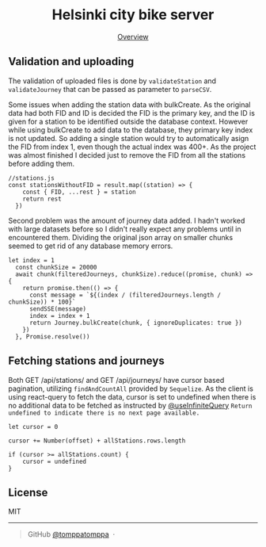<h1 align="center">
  <br>
  Helsinki city bike server
  <br>
</h1>

<p align="center">
  <a href="#InfiniteScroll">Overview</a>
</p>

## Validation and uploading

The validation of uploaded files is done by `validateStation` and `validateJourney` that can be passed as parameter to `parseCSV`. <p>

Some issues when adding the station data with bulkCreate. As the original data had both FID and ID is decided the FID is the primary key, and the ID is given for a station to be identified outside the database context. However while using bulkCreate to add data to the database, they primary key index is not updated. So adding a single station would try to automatically asign the FID from index 1, even though the actual index was 400+. As the project was almost finished I decided just to remove the FID from all the stations before adding them.

```
//stations.js
const stationsWithoutFID = result.map((station) => {
    const { FID, ...rest } = station
    return rest
  })
```

<p>
Second problem was the amount of journey data added. I hadn't worked with large datasets before so I didn't really expect any problems until in encountered them.
Dividing the original json array on smaller chunks seemed to get rid of any database memory errors.

```
let index = 1
  const chunkSize = 20000
  await chunk(filteredJourneys, chunkSize).reduce((promise, chunk) => {
    return promise.then(() => {
      const message = `${(index / (filteredJourneys.length / chunkSize)) * 100}`
      sendSSE(message)
      index = index + 1
      return Journey.bulkCreate(chunk, { ignoreDuplicates: true })
    })
  }, Promise.resolve())

```

## Fetching stations and journeys

Both GET /api/stations/ and GET /api/journeys/ have cursor based pagination, utilizing `findAndCountAll` provided by `Sequelize`. As the client is using react-query to fetch the data, cursor is set to undefined when there is no additional data to be fetched as instructed by [@useInfiniteQuery](https://tanstack.com/query/v4/docs/react/reference/useInfiniteQuery) `Return undefined to indicate there is no next page available.`

```
let cursor = 0

cursor += Number(offset) + allStations.rows.length

if (cursor >= allStations.count) {
    cursor = undefined
}
```

## License

MIT

---

> GitHub [@tomppatomppa](https://github.com/tomppatomppa) &nbsp;&middot;&nbsp;
